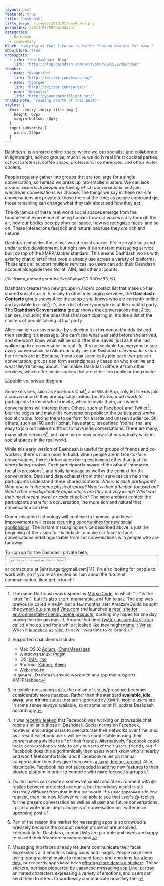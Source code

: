 ```yaml
---
layout: post
featured: true
title: "Dashdash"
title_image: /images/2013/07/dashdash.png
permalink: /2013/07/09/dashdash/
categories:
  - Dashdash
  - commentary
blurb: "Helping us feel like we're *with* friends who are far away."
show_blurb: true
crossposts:
  - site: "the Dashdash Blog"
    link: "http://blog.dashdash.com/post/55079691528/dashdash"
thanks:
  - name: "@kvanscha"
    link: "http://twitter.com/kvanscha/"
  - name: "@jorgeo"
    link: "http://twitter.com/jorgeo/"
  - name: "@ninakix"
    link: "http://youngandbrilliant.net/"
thanks_note: "reading drafts of this post!"
styles: |
  #main .entry .entry-title img {
    height: 67px;
    margin-bottom: -3px;
  }
  input.subscribe {
    width: 229px;
  }
---
```

[Dashdash][1][^1] is a shared online space where we can socialize and collaborate in lightweight, ad-hoc groups, much like we do in real life at cocktail parties, school cafeterias, coffee shops, professional conferences, and office water coolers.

People regularly gather into groups that are too large for a single conversation, so instead we break up into smaller clusters. We can look around, see which people are having which conversations, and join whichever conversations we choose. The things we say in these real-life conversations are private to those there at the time; as people come and go, those remaining can change what they talk about and how they act.

The dynamics of these real-world social spaces emerge from the fundamental experience of being human: how our voices carry through the air, how our bodies occupy physical space, how we recognize faces, and so on. These interactions feel rich and natural because they *are* rich and natural.

Dashdash emulates these real-world social spaces. It's in private beta and under active development, but right now it's an instant messaging service built on top of the XMPP/Jabber standard. This means Dashdash works with *existing* chat clients[^2] that people already use across a variety of platforms. These apps all support multiple services, so users can add their Dashdash account alongside their Gchat, AIM, and other accounts.

{% iframe_embed youtube 9kc48yhyoQ0 640x483 %}

Dashdash creates two new groups in Alice's contact list that make up her shared social space. Similarly to other messaging services, the **Dashdash Contacts** group shows Alice the people she knows who are currently online and available to chat[^3]; it's like a list of everyone who is at the cocktail party. The **Dashdash Conversations** group shows the conversations that Alice can see, including the ones that she's participating in; it's like a list of the clusters of people talking at that party.

Alice can join a conversation by selecting it in her contact/buddy list and then sending it a message. She can't see what was said before she arrived, and she won't know what will be said after she leaves, just as if she had walked up to a conversation in real life. It's not scalable for everyone to see *every* conversation, so Alice can only see the Dashdash conversations that her friends are in. Because friends can seamlessly join each two-person conversation, groups can form serendipitously based on who's online and what they're talking about. This makes Dashdash different from other services, which offer social spaces that are either too public or too private:

![public vs. private diagram](/images/2013/07/lifeline_exercise.png "&#34;There are other things that need to be taken into account here, like the whole spectrum of human emotion. You can't just lump everything into these two categories and then just deny everything else.&#34; - Donnie Darko")

Some services, such as Facebook Chat[^4] and WhatsApp, only let friends join a conversation if they are explicitly invited, but it's too much work for participants to know who to invite, when to invite them, and which conversations will interest them. Others, such as Facebook and Twitter[^5], blur the edges and make the conversation public to the participants’ *entire* social graphs, forcing them to perform for a large and unseen audience. Still others, such as IRC and Hipchat, have static, predefined &#39;rooms&#39; that are easy to join but make it difficult to have side conversations. There are many, many other services[^6], yet none mirror how conversations actually work in social spaces in the real world. 

While this early version of Dashdash is useful for groups of friends and co-workers, there's much more to build. When people are in face-to-face conversations, there's information being exchanged other than just the words being spoken. Each participant is aware of the others' intonation, facial expressions[^7], and body language as well as the context for the conversation. Data (and data exhaust) from other services can help the participants understand these shared contexts: *Where is each participant? Who else is in the same physical space? What is their attention focused on? What other desktop/mobile applications are they actively using? What was their most recent tweet or code check-in?* The more ambient context the participants share for a conversation, the more rich and natural that conversation can feel.

Communication technology will continue to improve, and these improvements will create [recurring opportunities for new social applications][3]. The instant messaging service described above is just the beginning of the vision for Dashdash: to make our face-to-face conversations indistinguishable from our conversations with people who are far away.

<form action="http://dashdash.us1.list-manage.com/subscribe/post?u=67b33604cb44dc71cb2d30ab0&amp;id=c00b18f50c" method="post" target="_blank" novalidate>To sign up for the Dashdash private beta, <fieldset role="subscribe"><input class="subscribe" type="text" name="EMAIL" placeholder="enter your email address here"/></fieldset> or contact me at [lehrburger@gmail.com][4]. I'm also looking for people to work with, so if you're as excited as I am about the future of communication, then get in touch!
</form>

[^1]: The name Dashdash was inspired by [Morse Code](http://en.wikipedia.org/wiki/Morse_code), in which &#34;&#45;&#45;&#34; is the letter &#34;m&#34;, but it's also short, memorable, and fun to say. The app was previously called Vine.IM, but a few months later Amazon/Quidsi bought the [owned-but-unused Vine.com](http://web.archive.org/web/20110202113611/http://vine.com/vine/Vine_Technology.html) and launched [a retail site for environmentally-friendly home products](http://bits.blogs.nytimes.com/2012/09/26/amazon-starts-a-shopping-site-for-the-environmental-crowd/), dashing my hopes for one day buying the domain myself. Around that time [Twitter acquired a startup](http://allthingsd.com/20121009/twitter-buys-vine-a-video-clip-company-that-never-launched/) called Vine.co, and for a while it looked like they might [name it Ver.se](/images/2013/07/verse.png). When it [launched as Vine](http://blog.twitter.com/2013/01/vine-new-way-to-share-video.html), I knew it was time to re-brand.

[^2]: Supported chat clients include:<ul><li>Mac OS X: [Adium](http://adium.im/), [iChat/Messages](http://www.apple.com/osx/apps/#messages)</li><li>Windows/Linux: [Pidgin](http://www.pidgin.im/)</li><li>iOS: [IM+](http://itunes.apple.com/us/app/im+-instant-messenger/id285688934), [imo](http://itunes.apple.com/us/app/imo-messenger/id336435697)</li><li>Android: [Xabber](http://play.google.com/store/apps/details?id=com.xabber.android), [Beem](http://play.google.com/store/apps/details?id=com.beem.project.beem)</li><li>Web: [imo.im](http://imo.im/)</li></ul>In general, Dashdash should work with any app that supports XMPP/Jabber.

[^3]: In mobile messaging apps, the notion of status/presence becomes considerably more nuanced. Rather than the standard **available**, **idle**, **away**, and **offline** states that are supported by XMPP, mobile users are in some sense *always* available, so at some point I'll update Dashdash accordingly.

[^4]: It was [recently leaked](http://techcrunch.com/2013/06/27/facebook-chat-rooms/) that Facebook was working on browsable chat rooms similar to those in Dashdash. Social norms on Facebook, however, encourage users to oversaturate their networks over time, and as a result Facebook users will be less comfortable making their conversations visible to *all* of their friends. Alternatively, Facebook could make conversations visible to only subsets of their users' friends, but if Facebook does this algorithmically then users won't know who is nearby and won't feel comfortable, and if Facebook relies on manual categorization then they give their users [a large, tedious project](/2011/07/06/the-problem-with-circles-and-the-pleasure-of-carbon-copy/). Also, historically, Facebook has not succeeded in adding new features to their bloated platform in order to compete with more focused startups.

[^5]: Twitter users can create a somewhat similar social environment with @-replies between protected accounts, but the privacy model is still bizarrely different from that in the real world: if a user approves a follow request, then the new follower will be able to see that user's @-replies for the present conversation as well as all past and future conversations. I plan to write an in-depth analysis of conversation on Twitter in an upcoming post.

[^6]: Part of the reason the market for messaging apps is so crowded is precisely *because* the product design problems are unsolved. Fortunately for Dashdash, contact lists are portable and users are happy to re-add their friends somewhere new.

[^7]: Messaging interfaces already let users communicate their facial expressions and emotions using icons and images. People have been using typographical marks to represent faces and emotions [for a long time](http://en.wikipedia.org/wiki/Emoticon#History), but recently apps have been [offering more detailed stickers](http://online.wsj.com/article/SB10001424127887324069104578531820453319946.html). These stickers, perhaps pioneered by [Japanese messaging app Line](http://line.naver.jp/en/), portray animated characters expressing a variety of emotions, and users can send them to others to wordlessly communicate how they feel.

 [1]: http://dashdash.com
 [2]: http://adium.im/
 [3]: /2013/07/01/the-last-great-social-network/
 [4]: mailto:lehrburger@gmail.com

